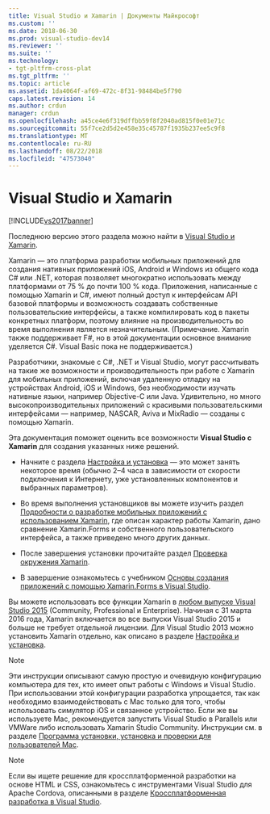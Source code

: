 ```yaml
---
title: Visual Studio и Xamarin | Документы Майкрософт
ms.custom: ''
ms.date: 2018-06-30
ms.prod: visual-studio-dev14
ms.reviewer: ''
ms.suite: ''
ms.technology:
- tgt-pltfrm-cross-plat
ms.tgt_pltfrm: ''
ms.topic: article
ms.assetid: 1da4064f-af69-472c-8f31-98484be5f790
caps.latest.revision: 14
ms.author: crdun
manager: crdun
ms.openlocfilehash: a45ce4e6f319dffbb59f8f2040ad815f0e01e71c
ms.sourcegitcommit: 55f7ce2d5d2e458e35c45787f1935b237ee5c9f8
ms.translationtype: MT
ms.contentlocale: ru-RU
ms.lasthandoff: 08/22/2018
ms.locfileid: "47573040"
---
```

# <a name="visual-studio-and-xamarin"></a>Visual Studio и Xamarin
[!INCLUDE[vs2017banner](../includes/vs2017banner.md)]

Последнюю версию этого раздела можно найти в [Visual Studio и Xamarin](https://docs.microsoft.com/visualstudio/cross-platform/visual-studio-and-xamarin).  
  
  
Xamarin — это платформа разработки мобильных приложений для создания нативных приложений iOS, Android и Windows из общего кода C# или .NET, которая позволяет многократно использовать между платформами от 75 % до почти 100 % кода. Приложения, написанные с помощью Xamarin и C#, имеют полный доступ к интерфейсам API базовой платформы и возможность создавать собственные пользовательские интерфейсы, а также компилировать код в пакеты конкретных платформ, поэтому влияние на производительность во время выполнения является незначительным. (Примечание. Xamarin также поддерживает F#, но в этой документации основное внимание уделяется C#. Visual Basic пока не поддерживается.)  
  
 Разработчики, знакомые с C#, .NET и Visual Studio, могут рассчитывать на такие же возможности и производительность при работе с Xamarin для мобильных приложений, включая удаленную отладку на устройствах Android, iOS и Windows, без необходимости изучать нативные языки, например Objective-C или Java. Удивительно, но много высокопроизводительных приложений с красивыми пользовательскими интерфейсами — например, NASCAR, Aviva и MixRadio — созданы с помощью Xamarin.  
  
 Эта документация поможет оценить все возможности **Visual Studio с Xamarin** для создания указанных ниже решений.  
  
-   Начните с раздела [Настройка и установка](../cross-platform/setup-and-install.md) — это может занять некоторое время (обычно 2–4 часа в зависимости от скорости подключения к Интернету, уже установленных компонентов и выбранных параметров).  
  
-   Во время выполнения установщиков вы можете изучить раздел [Подробности о разработке мобильных приложений с использованием Xamarin](../cross-platform/learn-about-mobile-development-with-xamarin.md), где описан характер работы Xamarin, дано сравнение Xamarin.Forms и собственного пользовательского интерфейса, а также приведено много других данных.  
  
-   После завершения установки прочитайте раздел [Проверка окружения Xamarin](../cross-platform/verify-your-xamarin-environment.md).  
  
-   В завершение ознакомьтесь с учебником [Основы создания приложений с помощью Xamarin.Forms в Visual Studio](../cross-platform/learn-app-building-basics-with-xamarin-forms-in-visual-studio.md).  
  
 Вы можете использовать все функции Xamarin в [любом выпуске Visual Studio 2015](https://www.visualstudio.com/vs-2015-product-editions) (Community, Professional и Enterprise). Начиная с 31 марта 2016 года, Xamarin включается во все выпуски Visual Studio 2015 и больше не требует отдельной лицензии. Для Visual Studio 2013 можно установить Xamarin отдельно, как описано в разделе [Настройка и установка](../cross-platform/setup-and-install.md).  
  
> [!NOTE]
>  Эти инструкции описывают самую простую и очевидную конфигурацию компьютера для тех, кто имеет опыт работы с Windows и Visual Studio. При использовании этой конфигурации разработка упрощается, так как необходимо взаимодействовать с Mac только для того, чтобы использовать симулятор iOS и связанное устройство. Если же вы используете Mac, рекомендуется запустить Visual Studio в Parallels или VMWare либо использовать Xamarin Studio Community. Инструкции см. в разделе [Программа установки, установка и проверки для пользователей Mac](../cross-platform/setup-install-and-verifications-for-mac-users.md).  
  
> [!NOTE]
>  Если вы ищете решение для кроссплатформенной разработки на основе HTML и CSS, ознакомьтесь с инструментами Visual Studio для Apache Cordova, описанными в разделе [Кроссплатформенная разработка в Visual Studio](../cross-platform/cross-platform-mobile-development-in-visual-studio.md#HTML).


